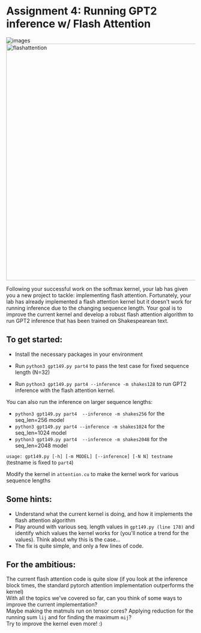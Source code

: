# Assignment 4: Running GPT2 inference w/ Flash Attention
<!-- ![images](https://github.com/user-attachments/assets/90ed33d5-968b-4785-8944-3737d5d95f93) -->
![images](https://github.com/user-attachments/assets/13f48b73-25e4-466d-a366-96fb62f1531e)
<img src="https://github.com/user-attachments/assets/5ea688cb-7203-4b1e-82d4-f5af42f54ec5" width="630" alt="flashattention">

Following your successful work on the softmax kernel, your lab has given you a new project to tackle: implementing flash attention. 
Fortunately, your lab has already implemented a flash attention kernel but it doesn't work for running inference due to the changing sequence length. 
Your goal is to improve the current kernel and develop a robust flash attention algorithm to run GPT2 inference that has been trained on Shakespearean text.

## To get started:
- Install the necessary packages in your environment

- Run `python3 gpt149.py part4` to pass the test case for fixed sequence length (N=32)
- Run `python3 gpt149.py part4 --inference -m shakes128` to run GPT2 inference with the flash attention kernel.

You can also run the inference on larger sequence lengths:
- `python3 gpt149.py part4  --inference -m shakes256` for the seq_len=256 model
- `python3 gpt149.py part4 --inference -m shakes1024` for the seq_len=1024 model
- `python3 gpt149.py part4  --inference -m shakes2048` for the seq_len=2048 model

`usage: gpt149.py [-h] [-m MODEL] [--inference] [-N N] testname` (testname is fixed to `part4`)

Modify the kernel in `attention.cu` to make the kernel work for various sequence lengths

## Some hints:
- Understand what the current kernel is doing, and how it implements the flash attention algorithm
- Play around with various seq. length values in `gpt149.py (line 178)` and identify which values the kernel works for (you'll notice a trend for the values). Think about why this is the case...
- The fix is quite simple, and only a few lines of code.

## For the ambitious:
The current flash attention code is quite slow (if you look at the inference block times, the standard pytorch attention implementation outperforms the kernel)\
With all the topics we've covered so far, can you think of some ways to improve the current implementation? \
Maybe making the matmuls run on tensor cores? Applying reduction for the running sum `lij` and for finding the maximum `mij`?  \
Try to improve the kernel even more! :)
